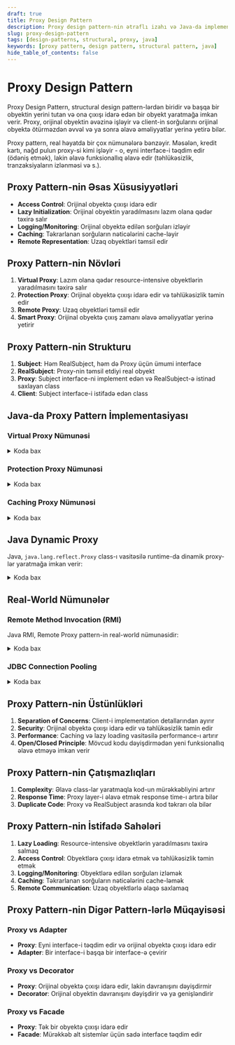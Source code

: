 ```yaml
---
draft: true
title: Proxy Design Pattern
description: Proxy design pattern-nin ətraflı izahı və Java-da implementasiyası
slug: proxy-design-pattern
tags: [design-patterns, structural, proxy, java]
keywords: [proxy pattern, design pattern, structural pattern, java]
hide_table_of_contents: false
---
```


# Proxy Design Pattern


Proxy Design Pattern, structural design pattern-lərdən biridir və başqa bir obyektin yerini tutan və ona çıxışı idarə edən bir obyekt yaratmağa imkan verir. Proxy, orijinal obyektin əvəzinə işləyir və client-in sorğularını orijinal obyektə ötürməzdən əvvəl və ya sonra əlavə əməliyyatlar yerinə yetirə bilər.

Proxy pattern, real həyatda bir çox nümunələrə bənzəyir. Məsələn, kredit kartı, nağd pulun proxy-si kimi işləyir - o, eyni interface-i təqdim edir (ödəniş etmək), lakin əlavə funksionallıq əlavə edir (təhlükəsizlik, tranzaksiyaların izlənməsi və s.).

## Proxy Pattern-nin Əsas Xüsusiyyətləri

- **Access Control**: Orijinal obyektə çıxışı idarə edir
- **Lazy Initialization**: Orijinal obyektin yaradılmasını lazım olana qədər təxirə salır
- **Logging/Monitoring**: Orijinal obyektə edilən sorğuları izləyir
- **Caching**: Təkrarlanan sorğuların nəticələrini cache-ləyir
- **Remote Representation**: Uzaq obyektləri təmsil edir

## Proxy Pattern-nin Növləri

1. **Virtual Proxy**: Lazım olana qədər resource-intensive obyektlərin yaradılmasını təxirə salır
2. **Protection Proxy**: Orijinal obyektə çıxışı idarə edir və təhlükəsizlik təmin edir
3. **Remote Proxy**: Uzaq obyektləri təmsil edir
4. **Smart Proxy**: Orijinal obyektə çıxış zamanı əlavə əməliyyatlar yerinə yetirir

## Proxy Pattern-nin Strukturu

1. **Subject**: Həm RealSubject, həm də Proxy üçün ümumi interface
2. **RealSubject**: Proxy-nin təmsil etdiyi real obyekt
3. **Proxy**: Subject interface-ni implement edən və RealSubject-ə istinad saxlayan class
4. **Client**: Subject interface-i istifadə edən class

## Java-da Proxy Pattern İmplementasiyası

### Virtual Proxy Nümunəsi


<details>
<summary>Koda bax</summary>

```java
// Subject interface
interface Image {
    void display();
}

// RealSubject
class RealImage implements Image {
    private String fileName;
    
    public RealImage(String fileName) {
        this.fileName = fileName;
        loadFromDisk();
    }
    
    private void loadFromDisk() {
        System.out.println("Loading image: " + fileName);
        // Heavy operation - loading image from disk
    }
    
    @Override
    public void display() {
        System.out.println("Displaying image: " + fileName);
    }
}

// Proxy
class ProxyImage implements Image {
    private String fileName;
    private RealImage realImage;
    
    public ProxyImage(String fileName) {
        this.fileName = fileName;
    }
    
    @Override
    public void display() {
        // Lazy initialization - create the real object only when needed
        if (realImage == null) {
            realImage = new RealImage(fileName);
        }
        realImage.display();
    }
}

// Client code
public class VirtualProxyDemo {
    public static void main(String[] args) {
        // Using proxy
        Image image1 = new ProxyImage("photo1.jpg");
        Image image2 = new ProxyImage("photo2.jpg");
        
        // Image will be loaded only when display() is called
        System.out.println("Image will be loaded on first display call");
        image1.display(); // loading happens here
        System.out.println();
        
        // Image is already loaded, no loading occurs
        System.out.println("Image is already loaded, no loading occurs");
        image1.display();
        System.out.println();
        
        // Another image will be loaded
        System.out.println("Another image will be loaded");
        image2.display();
    }
}
```
</details>

### Protection Proxy Nümunəsi


<details>
<summary>Koda bax</summary>

```java
// Subject interface
interface Document {
    void view();
    void edit();
}

// RealSubject
class RealDocument implements Document {
    private String content;
    private String name;
    
    public RealDocument(String name, String content) {
        this.name = name;
        this.content = content;
    }
    
    @Override
    public void view() {
        System.out.println("Viewing document: " + name);
        System.out.println("Content: " + content);
    }
    
    @Override
    public void edit() {
        System.out.println("Editing document: " + name);
    }
}

// Proxy
class ProtectionProxyDocument implements Document {
    private RealDocument realDocument;
    private String userRole;
    
    public ProtectionProxyDocument(String name, String content, String userRole) {
        this.realDocument = new RealDocument(name, content);
        this.userRole = userRole;
    }
    
    @Override
    public void view() {
        // Anyone can view the document
        realDocument.view();
    }
    
    @Override
    public void edit() {
        // Only users with "ADMIN" or "EDITOR" role can edit
        if (userRole.equals("ADMIN") || userRole.equals("EDITOR")) {
            realDocument.edit();
        } else {
            System.out.println("Access denied. You don't have permission to edit this document.");
        }
    }
}

// Client code
public class ProtectionProxyDemo {
    public static void main(String[] args) {
        // Create documents with different access levels
        Document documentForAdmin = new ProtectionProxyDocument(
            "confidential.txt", 
            "This is confidential information", 
            "ADMIN"
        );
        
        Document documentForUser = new ProtectionProxyDocument(
            "confidential.txt", 
            "This is confidential information", 
            "USER"
        );
        
        Document documentForEditor = new ProtectionProxyDocument(
            "article.txt", 
            "This is an article draft", 
            "EDITOR"
        );
        
        // Admin can view and edit
        System.out.println("Admin actions:");
        documentForAdmin.view();
        documentForAdmin.edit();
        System.out.println();
        
        // User can only view
        System.out.println("User actions:");
        documentForUser.view();
        documentForUser.edit(); // Access denied
        System.out.println();
        
        // Editor can view and edit
        System.out.println("Editor actions:");
        documentForEditor.view();
        documentForEditor.edit();
    }
}
```
</details>

### Caching Proxy Nümunəsi


<details>
<summary>Koda bax</summary>

```java
import java.util.HashMap;
import java.util.Map;

// Subject interface
interface ExpensiveOperation {
    int calculate(int n);
}

// RealSubject
class RealExpensiveOperation implements ExpensiveOperation {
    @Override
    public int calculate(int n) {
        System.out.println("Performing expensive calculation for " + n);
        // Simulate expensive operation
        try {
            Thread.sleep(1000);
        } catch (InterruptedException e) {
            e.printStackTrace();
        }
        return n * n;
    }
}

// Proxy
class CachingProxy implements ExpensiveOperation {
    private ExpensiveOperation realOperation;
    private Map<Integer, Integer> cache;
    
    public CachingProxy() {
        this.realOperation = new RealExpensiveOperation();
        this.cache = new HashMap<>();
    }
    
    @Override
    public int calculate(int n) {
        // Check if result is in cache
        if (cache.containsKey(n)) {
            System.out.println("Returning cached result for " + n);
            return cache.get(n);
        }
        
        // If not in cache, perform real calculation and cache result
        int result = realOperation.calculate(n);
        cache.put(n, result);
        return result;
    }
}

// Client code
public class CachingProxyDemo {
    public static void main(String[] args) {
        ExpensiveOperation operation = new CachingProxy();
        
        // First call - will perform actual calculation
        System.out.println("First call for n=4:");
        long startTime = System.currentTimeMillis();
        int result1 = operation.calculate(4);
        long endTime = System.currentTimeMillis();
        System.out.println("Result: " + result1);
        System.out.println("Time taken: " + (endTime - startTime) + "ms");
        System.out.println();
        
        // Second call with same parameter - should use cache
        System.out.println("Second call for n=4:");
        startTime = System.currentTimeMillis();
        int result2 = operation.calculate(4);
        endTime = System.currentTimeMillis();
        System.out.println("Result: " + result2);
        System.out.println("Time taken: " + (endTime - startTime) + "ms");
        System.out.println();
        
        // Call with different parameter - will perform actual calculation
        System.out.println("Call for n=5:");
        startTime = System.currentTimeMillis();
        int result3 = operation.calculate(5);
        endTime = System.currentTimeMillis();
        System.out.println("Result: " + result3);
        System.out.println("Time taken: " + (endTime - startTime) + "ms");
    }
}
```
</details>

## Java Dynamic Proxy

Java, `java.lang.reflect.Proxy` class-ı vasitəsilə runtime-da dinamik proxy-lər yaratmağa imkan verir:


<details>
<summary>Koda bax</summary>

```java
import java.lang.reflect.InvocationHandler;
import java.lang.reflect.Method;
import java.lang.reflect.Proxy;

// Subject interface
interface Service {
    void execute();
    String getData(String parameter);
}

// RealSubject
class RealService implements Service {
    @Override
    public void execute() {
        System.out.println("Executing service operation");
    }
    
    @Override
    public String getData(String parameter) {
        return "Data for parameter: " + parameter;
    }
}

// InvocationHandler for dynamic proxy
class LoggingInvocationHandler implements InvocationHandler {
    private Object target;
    
    public LoggingInvocationHandler(Object target) {
        this.target = target;
    }
    
    @Override
    public Object invoke(Object proxy, Method method, Object[] args) throws Throwable {
        System.out.println("Before method: " + method.getName());
        
        // Log arguments if any
        if (args != null) {
            for (int i = 0; i < args.length; i++) {
                System.out.println("Argument " + (i + 1) + ": " + args[i]);
            }
        }
        
        // Invoke the actual method on the target object
        Object result = method.invoke(target, args);
        
        System.out.println("After method: " + method.getName());
        
        // Log result if not void
        if (result != null) {
            System.out.println("Result: " + result);
        }
        
        return result;
    }
}

// Client code
public class DynamicProxyDemo {
    public static void main(String[] args) {
        // Create the real service
        Service realService = new RealService();
        
        // Create a dynamic proxy for the service
        Service proxyService = (Service) Proxy.newProxyInstance(
            Service.class.getClassLoader(),
            new Class[] { Service.class },
            new LoggingInvocationHandler(realService)
        );
        
        // Use the proxy
        System.out.println("Calling execute method:");
        proxyService.execute();
        System.out.println();
        
        System.out.println("Calling getData method:");
        String data = proxyService.getData("test");
        System.out.println("Client received: " + data);
    }
}
```
</details>

## Real-World Nümunələr

### Remote Method Invocation (RMI)

Java RMI, Remote Proxy pattern-in real-world nümunəsidir:


<details>
<summary>Koda bax</summary>

```java
import java.rmi.Remote;
import java.rmi.RemoteException;
import java.rmi.registry.LocateRegistry;
import java.rmi.registry.Registry;
import java.rmi.server.UnicastRemoteObject;

// Remote interface
interface RemoteService extends Remote {
    String performOperation(String input) throws RemoteException;
}

// Remote implementation
class RemoteServiceImpl implements RemoteService {
    @Override
    public String performOperation(String input) throws RemoteException {
        return "Server processed: " + input.toUpperCase();
    }
}

// Server code
class RMIServer {
    public static void main(String[] args) {
        try {
            // Create and export the remote object
            RemoteService service = new RemoteServiceImpl();
            RemoteService stub = (RemoteService) UnicastRemoteObject.exportObject(service, 0);
            
            // Register the remote object with the RMI registry
            Registry registry = LocateRegistry.createRegistry(1099);
            registry.rebind("RemoteService", stub);
            
            System.out.println("Server ready");
        } catch (Exception e) {
            System.err.println("Server exception: " + e.toString());
            e.printStackTrace();
        }
    }
}

// Client code
class RMIClient {
    public static void main(String[] args) {
        try {
            // Look up the remote object
            Registry registry = LocateRegistry.getRegistry("localhost", 1099);
            RemoteService service = (RemoteService) registry.lookup("RemoteService");
            
            // Call the remote method
            String result = service.performOperation("hello world");
            System.out.println("Result: " + result);
        } catch (Exception e) {
            System.err.println("Client exception: " + e.toString());
            e.printStackTrace();
        }
    }
}
```
</details>

### JDBC Connection Pooling


<details>
<summary>Koda bax</summary>

```java
import java.sql.Connection;
import java.sql.DriverManager;
import java.sql.SQLException;
import java.util.ArrayList;
import java.util.List;

// Simple connection pool implementation using Proxy pattern
class ConnectionPool {
    private String url;
    private String username;
    private String password;
    private List<Connection> connectionPool;
    private List<Connection> usedConnections = new ArrayList<>();
    private static final int INITIAL_POOL_SIZE = 5;
    
    public ConnectionPool(String url, String username, String password) throws SQLException {
        this.url = url;
        this.username = username;
        this.password = password;
        
        connectionPool = new ArrayList<>(INITIAL_POOL_SIZE);
        for (int i = 0; i < INITIAL_POOL_SIZE; i++) {
            connectionPool.add(createConnection());
        }
    }
    
    public Connection getConnection() {
        if (connectionPool.isEmpty()) {
            throw new RuntimeException("No available connections");
        }
        
        Connection connection = connectionPool.remove(connectionPool.size() - 1);
        usedConnections.add(connection);
        return connection;
    }
    
    public boolean releaseConnection(Connection connection) {
        connectionPool.add(connection);
        return usedConnections.remove(connection);
    }
    
    private Connection createConnection() throws SQLException {
        return DriverManager.getConnection(url, username, password);
    }
    
    public int getSize() {
        return connectionPool.size() + usedConnections.size();
    }
    
    public void shutdown() throws SQLException {
        for (Connection connection : usedConnections) {
            connection.close();
        }
        for (Connection connection : connectionPool) {
            connection.close();
        }
        connectionPool.clear();
        usedConnections.clear();
    }
}

// Proxy for Connection
class ConnectionProxy implements java.sql.Connection {
    private Connection realConnection;
    private ConnectionPool pool;
    
    public ConnectionProxy(Connection connection, ConnectionPool pool) {
        this.realConnection = connection;
        this.pool = pool;
    }
    
    @Override
    public void close() throws SQLException {
        // Instead of actually closing, return to pool
        pool.releaseConnection(realConnection);
    }
    
    // Implement all other methods of Connection interface by delegating to realConnection
    // For brevity, only a few methods are shown here
    
    @Override
    public java.sql.Statement createStatement() throws SQLException {
        return realConnection.createStatement();
    }
    
    @Override
    public java.sql.PreparedStatement prepareStatement(String sql) throws SQLException {
        return realConnection.prepareStatement(sql);
    }
    
    // ... other methods ...
    
    // This is just a simplified example. In a real implementation, 
    // you would need to implement all methods of the Connection interface.
}
```
</details>

## Proxy Pattern-nin Üstünlükləri

1. **Separation of Concerns**: Client-i implementation detallarından ayırır
2. **Security**: Orijinal obyektə çıxışı idarə edir və təhlükəsizlik təmin edir
3. **Performance**: Caching və lazy loading vasitəsilə performance-ı artırır
4. **Open/Closed Principle**: Mövcud kodu dəyişdirmədən yeni funksionallıq əlavə etməyə imkan verir

## Proxy Pattern-nin Çatışmazlıqları

1. **Complexity**: Əlavə class-lar yaratmaqla kod-un mürəkkəbliyini artırır
2. **Response Time**: Proxy layer-i əlavə etmək response time-ı artıra bilər
3. **Duplicate Code**: Proxy və RealSubject arasında kod təkrarı ola bilər

## Proxy Pattern-nin İstifadə Sahələri

1. **Lazy Loading**: Resource-intensive obyektlərin yaradılmasını təxirə salmaq
2. **Access Control**: Obyektlərə çıxışı idarə etmək və təhlükəsizlik təmin etmək
3. **Logging/Monitoring**: Obyektlərə edilən sorğuları izləmək
4. **Caching**: Təkrarlanan sorğuların nəticələrini cache-ləmək
5. **Remote Communication**: Uzaq obyektlərlə əlaqə saxlamaq

## Proxy Pattern-nin Digər Pattern-lərlə Müqayisəsi

### Proxy vs Adapter

- **Proxy**: Eyni interface-i təqdim edir və orijinal obyektə çıxışı idarə edir
- **Adapter**: Bir interface-i başqa bir interface-ə çevirir

### Proxy vs Decorator

- **Proxy**: Orijinal obyektə çıxışı idarə edir, lakin davranışını dəyişdirmir
- **Decorator**: Orijinal obyektin davranışını dəyişdirir və ya genişləndirir

### Proxy vs Facade

- **Proxy**: Tək bir obyektə çıxışı idarə edir
- **Facade**: Mürəkkəb alt sistemlər üçün sadə interface təqdim edir

